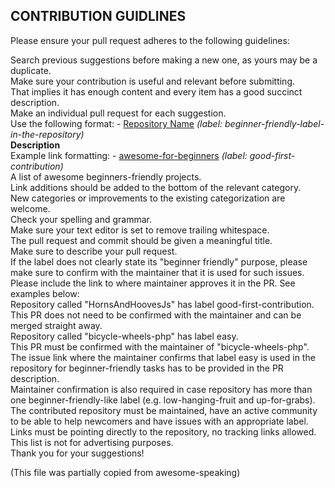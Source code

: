 <H2>CONTRIBUTION GUIDLINES</h2>

Please ensure your pull request adheres to the following guidelines:<br>

Search previous suggestions before making a new one, as yours may be a duplicate.<br>
Make sure your contribution is useful and relevant before submitting. <br>
That implies it has enough content and every item has a good succinct description.<br>
Make an individual pull request for each suggestion.<br>
Use the following format: - [Repository Name](link-to-repository-label) _(label: beginner-friendly-label-in-the-repository)_ <br> 
<b>Description</b><br>
Example link formatting: - [awesome-for-beginners](https://github.com/MunGell/awesome-for-beginners/labels/good-first-contribution) _(label: good-first-contribution)_ <br> A list of awesome beginners-friendly projects.<br>
Link additions should be added to the bottom of the relevant category.<br>
New categories or improvements to the existing categorization are welcome.<br>
Check your spelling and grammar.<br>
Make sure your text editor is set to remove trailing whitespace.<br>
The pull request and commit should be given a meaningful title.<br>
Make sure to describe your pull request.<br>
If the label does not clearly state its "beginner friendly" purpose, please make sure to confirm with the maintainer that it is used for such issues. <br>
Please include the link to where maintainer approves it in the PR. See examples below:<br>
Repository called "HornsAndHoovesJs" has label good-first-contribution. <br>
This PR does not need to be confirmed with the maintainer and can be merged straight away.<br>
Repository called "bicycle-wheels-php" has label easy.<br>
This PR must be confirmed with the maintainer of "bicycle-wheels-php".<br>
The issue link where the maintainer confirms that label easy is used in the repository for beginner-friendly tasks has to be provided in the PR description.<br>
Maintainer confirmation is also required in case repository has more than one beginner-friendly-like label (e.g. low-hanging-fruit and up-for-grabs).<br>
The contributed repository must be maintained, have an active community to be able to help newcomers and have issues with an appropriate label.<br>
Links must be pointing directly to the repository, no tracking links allowed. This list is not for advertising purposes.<br>
Thank you for your suggestions!<br>

(This file was partially copied from awesome-speaking)
